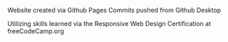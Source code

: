 Website created via Github Pages
Commits pushed from Github Desktop

Utilizing skills learned via the Responsive Web Design Certification at freeCodeCamp.org

